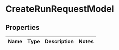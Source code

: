 

# CreateRunRequestModel

## Properties

Name | Type | Description | Notes
------------ | ------------- | ------------- | -------------




